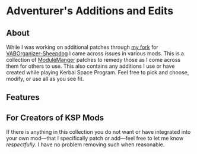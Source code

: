 # Adventurer's Additions and Edits
  
## About
While I was working on additional patches through [my fork](https://github.com/Adventurer13/VABOrganizer-Sheepdog_AdventurerAdditions) for [VABOrganizer-Sheepdog](https://github.com/Sheepdog2142/VABOrganizer-Sheepdog) I came across issues in various mods. This is a collection of [ModuleManger](https://github.com/sarbian/ModuleManager) patches to remedy those as I come across them for others to use. This also contains any additions I use or have created while playing Kerbal Space Program. Feel free to pick and choose, modify, or use all as you see fit.

## Features

## For Creators of KSP Mods
If there is anything in this collection you do not want or have integrated into your own mod—that I specifically patch or add—feel free to let me know *respectfully*. I have no problem removing such when reasonable.
